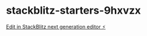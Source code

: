 # stackblitz-starters-9hxvzx

[Edit in StackBlitz next generation editor ⚡️](https://stackblitz.com/~/github.com/0s3a5/stackblitz-starters-9hxvzx)
